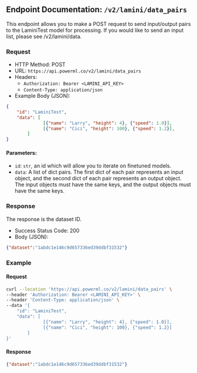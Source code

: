 ## Endpoint Documentation: `/v2/lamini/data_pairs`

This endpoint allows you to make a POST request to send input/output pairs to the LaminiTest model for processing.
If you would like to send an input list, please see /v2/lamini/data.

### Request

- HTTP Method: POST
- URL: `https://api.powerml.co/v2/lamini/data_pairs`
- Headers:
  - `Authorization: Bearer <LAMINI_API_KEY>`
  - `Content-Type: application/json`
- Example Body (JSON):
```json
{
    "id": "LaminiTest",
    "data": [
              [{"name": "Larry", "height": 4}, {"speed": 1.0}],
              [{"name": "Cici", "height": 100}, {"speed": 1.2}],
	    ]
}
```

#### Parameters:

-   `id`: `str`, an id which will allow you to iterate on finetuned models.
-   `data`: A list of dict pairs.  The first dict of each pair represents an input object, and the second dict of each pair represents an output object.  The input objects must have the same keys, and the output objects must have the same keys.

### Response

The response is the dataset ID.

- Success Status Code: 200
- Body (JSON):
```json
{"dataset":"1abdc1e146c9d657336ed39ddbf31532"}
```

### Example

#### Request

```bash
curl --location 'https://api.powerml.co/v2/lamini/data_pairs' \
--header 'Authorization: Bearer <LAMINI_API_KEY>' \
--header 'Content-Type: application/json' \
--data '{
    "id": "LaminiTest",
    "data": [
              [{"name": "Larry", "height": 4}, {"speed": 1.0}],
              [{"name": "Cici", "height": 100}, {"speed": 1.2}]
	    ]
}'
```

#### Response

```json
{"dataset":"1abdc1e146c9d657336ed39ddbf31532"}
```